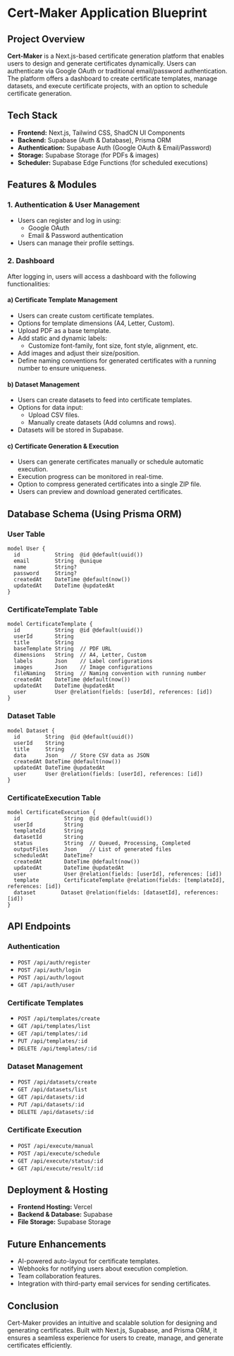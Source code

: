 # Cert-Maker Application Blueprint

## Project Overview
**Cert-Maker** is a Next.js-based certificate generation platform that enables users to design and generate certificates dynamically. Users can authenticate via Google OAuth or traditional email/password authentication. The platform offers a dashboard to create certificate templates, manage datasets, and execute certificate projects, with an option to schedule certificate generation.

## Tech Stack
- **Frontend:** Next.js, Tailwind CSS, ShadCN UI Components
- **Backend:** Supabase (Auth & Database), Prisma ORM
- **Authentication:** Supabase Auth (Google OAuth & Email/Password)
- **Storage:** Supabase Storage (for PDFs & images)
- **Scheduler:** Supabase Edge Functions (for scheduled executions)

## Features & Modules

### 1. Authentication & User Management
- Users can register and log in using:
  - Google OAuth
  - Email & Password authentication
- Users can manage their profile settings.

### 2. Dashboard
After logging in, users will access a dashboard with the following functionalities:

#### a) Certificate Template Management
- Users can create custom certificate templates.
- Options for template dimensions (A4, Letter, Custom).
- Upload PDF as a base template.
- Add static and dynamic labels:
  - Customize font-family, font size, font style, alignment, etc.
- Add images and adjust their size/position.
- Define naming conventions for generated certificates with a running number to ensure uniqueness.

#### b) Dataset Management
- Users can create datasets to feed into certificate templates.
- Options for data input:
  - Upload CSV files.
  - Manually create datasets (Add columns and rows).
- Datasets will be stored in Supabase.

#### c) Certificate Generation & Execution
- Users can generate certificates manually or schedule automatic execution.
- Execution progress can be monitored in real-time.
- Option to compress generated certificates into a single ZIP file.
- Users can preview and download generated certificates.

## Database Schema (Using Prisma ORM)

### User Table
```prisma
model User {
  id           String  @id @default(uuid())
  email        String  @unique
  name         String?
  password     String?
  createdAt    DateTime @default(now())
  updatedAt    DateTime @updatedAt
}
```

### CertificateTemplate Table
```prisma
model CertificateTemplate {
  id           String  @id @default(uuid())
  userId       String
  title        String
  baseTemplate String  // PDF URL
  dimensions   String  // A4, Letter, Custom
  labels       Json    // Label configurations
  images       Json    // Image configurations
  fileNaming   String  // Naming convention with running number
  createdAt    DateTime @default(now())
  updatedAt    DateTime @updatedAt
  user         User @relation(fields: [userId], references: [id])
}
```

### Dataset Table
```prisma
model Dataset {
  id        String  @id @default(uuid())
  userId    String
  title     String
  data      Json    // Store CSV data as JSON
  createdAt DateTime @default(now())
  updatedAt DateTime @updatedAt
  user      User @relation(fields: [userId], references: [id])
}
```

### CertificateExecution Table
```prisma
model CertificateExecution {
  id              String  @id @default(uuid())
  userId          String
  templateId      String
  datasetId       String
  status          String  // Queued, Processing, Completed
  outputFiles     Json    // List of generated files
  scheduledAt     DateTime?
  createdAt       DateTime @default(now())
  updatedAt       DateTime @updatedAt
  user            User @relation(fields: [userId], references: [id])
  template        CertificateTemplate @relation(fields: [templateId], references: [id])
  dataset        Dataset @relation(fields: [datasetId], references: [id])
}
```

## API Endpoints
### Authentication
- `POST /api/auth/register`
- `POST /api/auth/login`
- `POST /api/auth/logout`
- `GET /api/auth/user`

### Certificate Templates
- `POST /api/templates/create`
- `GET /api/templates/list`
- `GET /api/templates/:id`
- `PUT /api/templates/:id`
- `DELETE /api/templates/:id`

### Dataset Management
- `POST /api/datasets/create`
- `GET /api/datasets/list`
- `GET /api/datasets/:id`
- `PUT /api/datasets/:id`
- `DELETE /api/datasets/:id`

### Certificate Execution
- `POST /api/execute/manual`
- `POST /api/execute/schedule`
- `GET /api/execute/status/:id`
- `GET /api/execute/result/:id`

## Deployment & Hosting
- **Frontend Hosting:** Vercel
- **Backend & Database:** Supabase
- **File Storage:** Supabase Storage

## Future Enhancements
- AI-powered auto-layout for certificate templates.
- Webhooks for notifying users about execution completion.
- Team collaboration features.
- Integration with third-party email services for sending certificates.

## Conclusion
Cert-Maker provides an intuitive and scalable solution for designing and generating certificates. Built with Next.js, Supabase, and Prisma ORM, it ensures a seamless experience for users to create, manage, and generate certificates efficiently.

